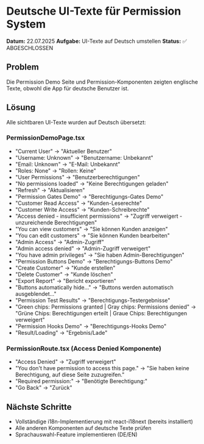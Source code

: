 # Deutsche UI-Texte für Permission System

**Datum:** 22.07.2025
**Aufgabe:** UI-Texte auf Deutsch umstellen
**Status:** ✅ ABGESCHLOSSEN

## Problem
Die Permission Demo Seite und Permission-Komponenten zeigten englische Texte, obwohl die App für deutsche Benutzer ist.

## Lösung
Alle sichtbaren UI-Texte wurden auf Deutsch übersetzt:

### PermissionDemoPage.tsx
- "Current User" → "Aktueller Benutzer"
- "Username: Unknown" → "Benutzername: Unbekannt"
- "Email: Unknown" → "E-Mail: Unbekannt"
- "Roles: None" → "Rollen: Keine"
- "User Permissions" → "Benutzerberechtigungen"
- "No permissions loaded" → "Keine Berechtigungen geladen"
- "Refresh" → "Aktualisieren"
- "Permission Gates Demo" → "Berechtigungs-Gates Demo"
- "Customer Read Access" → "Kunden-Leserechte"
- "Customer Write Access" → "Kunden-Schreibrechte"
- "Access denied - insufficient permissions" → "Zugriff verweigert - unzureichende Berechtigungen"
- "You can view customers" → "Sie können Kunden anzeigen"
- "You can edit customers" → "Sie können Kunden bearbeiten"
- "Admin Access" → "Admin-Zugriff"
- "Admin access denied" → "Admin-Zugriff verweigert"
- "You have admin privileges" → "Sie haben Admin-Berechtigungen"
- "Permission Buttons Demo" → "Berechtigungs-Buttons Demo"
- "Create Customer" → "Kunde erstellen"
- "Delete Customer" → "Kunde löschen"
- "Export Report" → "Bericht exportieren"
- "Buttons automatically hide..." → "Buttons werden automatisch ausgeblendet..."
- "Permission Test Results" → "Berechtigungs-Testergebnisse"
- "Green chips: Permissions granted | Gray chips: Permissions denied" → "Grüne Chips: Berechtigungen erteilt | Graue Chips: Berechtigungen verweigert"
- "Permission Hooks Demo" → "Berechtigungs-Hooks Demo"
- "Result/Loading" → "Ergebnis/Lade"

### PermissionRoute.tsx (Access Denied Komponente)
- "Access Denied" → "Zugriff verweigert"
- "You don't have permission to access this page." → "Sie haben keine Berechtigung, auf diese Seite zuzugreifen."
- "Required permission:" → "Benötigte Berechtigung:"
- "Go Back" → "Zurück"

## Nächste Schritte
- Vollständige i18n-Implementierung mit react-i18next (bereits installiert)
- Alle anderen Komponenten auf deutsche Texte prüfen
- Sprachauswahl-Feature implementieren (DE/EN)